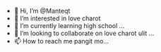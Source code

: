 - 👋 Hi, I’m @Manteqt 
- 👀 I’m interested in love charot
- 🌱 I’m currently learning  high school ...
- 💞️ I’m looking to collaborate on love charot ulit ...
- 📫 How to reach me pangit mo...

<!---
Manteqt/Manteqt is a ✨ special ✨ repository because its `README.md` (this file) appears on your GitHub profile.
You can click the Preview link to take a look at your changes.
--->
